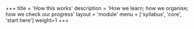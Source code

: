 +++
title = 'How this works'
description = 'How we learn; how we organise; how we check our progress'
layout = 'module'
menu = ['syllabus', 'core', 'start here']
weight=1
+++
